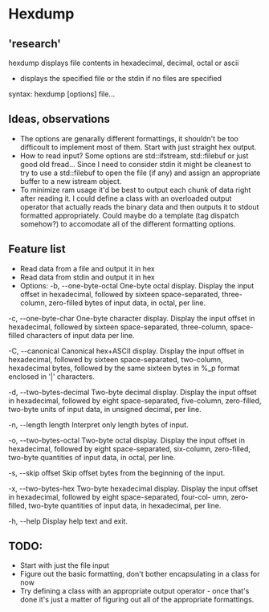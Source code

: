 # Hexdump

## 'research'
hexdump displays file contents in hexadecimal, decimal, octal or ascii
* displays the specified file or the stdin if no files are specified

syntax:
hexdump [options] file...

## Ideas, observations

* The options are genarally different formattings, it shouldn't be too difficoult to implement most of them. Start with just straight hex output.
* How to read input? Some options are std::ifstream, std::filebuf or just good old fread... Since I need to consider stdin it might be cleanest to try to use a std::filebuf to open the file (if any) and assign an appropriate buffer to a new istream object.
* To minimize ram usage it'd be best to output each chunk of data right after reading it. I could define a class with an overloaded output operator that actually reads the binary data and then outputs it to stdout formatted appropriately. Could maybe do a template (tag dispatch somehow?) to accomodate all of the different formatting options.

## Feature list
* Read data from a file and output it in hex
* Read data from stdin and output it in hex
* Options:
-b, --one-byte-octal
    One-byte octal display.  Display the input offset in hexadecimal, followed by sixteen space-separated, three-column, zero-filled bytes of input data, in octal, per line.

-c, --one-byte-char
    One-byte  character  display.   Display the input offset in hexadecimal, followed by sixteen space-separated, three-column, space-filled characters of input data per line.

-C, --canonical
    Canonical hex+ASCII display.  Display the input offset in hexadecimal, followed by sixteen space-separated, two-column, hexadecimal bytes, followed by the same sixteen bytes in %_p format enclosed in '|' characters.

-d, --two-bytes-decimal
    Two-byte  decimal display.  Display the input offset in hexadecimal, followed by eight space-separated, five-column, zero-filled, two-byte units of input data, in unsigned decimal, per line.

-n, --length length
        Interpret only length bytes of input.

-o, --two-bytes-octal
        Two-byte  octal  display.   Display  the input offset in hexadecimal, followed by eight space-separated, six-column,
        zero-filled, two-byte quantities of input data, in octal, per line.

-s, --skip offset
        Skip offset bytes from the beginning of the input.

-x, --two-bytes-hex
        Two-byte hexadecimal display.  Display the input offset in hexadecimal, followed by eight space-separated, four-col‐
        umn, zero-filled, two-byte quantities of input data, in hexadecimal, per line.

-h, --help
        Display help text and exit.

## TODO:
* Start with just the file input
* Figure out the basic formatting, don't bother encapsulating in a class for now
* Try defining a class with an appropriate output operator - once that's done it's just a matter of figuring out all of the appropriate formattings.
